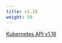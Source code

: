 ```yaml
---
title: v1.16
weight: 50
---
```


[Kubernetes API v1.16](/docs/reference/generated/kubernetes-api/v1.16/)
